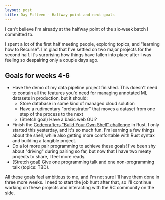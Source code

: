 ```yaml
---
layout: post
title: Day Fifteen - Halfway point and next goals
---
```


I can't believe I'm already at the halfway point of the six-week batch I committed to. 

I spent a lot of the first half meeting people, exploring topics, and "learning how to Recurse". I'm glad that I've settled on two major projects for the second half. It's surprising how things have fallen into place after I was feeling so despairing only a couple days ago. 

## Goals for weeks 4-6

- Have the demo of my data pipeline project finished. This doesn't need to contain all the features you'd need for managing annotated ML datasets in production, but it should:
  - Store database in some kind of managed cloud solution
  - Have a rudimentary "orchestrator" that moves a dataset from one step of the process to the next
  - (Stretch goal) Have a basic web GUI? 
- Finish the [Codecrafters "Build Your Own Shell" challenge](https://app.codecrafters.io/courses/shell/overview) in Rust. I only started this yesterday, and it's so much fun. I'm learning a few things about the shell, while also getting more comfortable with Rust syntax and building a tangible project.
- Do a lot more pair programming to achieve these goals! I've been shy about "driving" during pairing so far, but now that I have two meaty projects to share, I feel more ready. 
- (Stretch goal) Give one programming talk and one non-programming talk (topics: TBD). 

All these goals feel ambitious to me, and I'm not sure I'll have them done in three more weeks. I need to start the job hunt after that, so I'll continue working on these projects and interacting with the RC community on the side. 